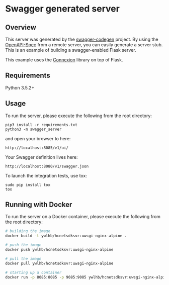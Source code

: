 # Swagger generated server

## Overview
This server was generated by the [swagger-codegen](https://github.com/swagger-api/swagger-codegen) project. By using the
[OpenAPI-Spec](https://github.com/swagger-api/swagger-core/wiki) from a remote server, you can easily generate a server stub.  This
is an example of building a swagger-enabled Flask server.

This example uses the [Connexion](https://github.com/zalando/connexion) library on top of Flask.

## Requirements
Python 3.5.2+

## Usage
To run the server, please execute the following from the root directory:

```
pip3 install -r requirements.txt
python3 -m swagger_server
```

and open your browser to here:

```
http://localhost:8085/v1/ui/
```

Your Swagger definition lives here:

```
http://localhost:8080/v1/swagger.json
```

To launch the integration tests, use tox:
```
sudo pip install tox
tox
```

## Running with Docker

To run the server on a Docker container, please execute the following from the root directory:

```bash
# building the image
docker build -t ywlhb/hcnetsdksvr:uwsgi-nginx-alpine .

# push the image
docker push ywlhb/hcnetsdksvr:uwsgi-nginx-alpine

# pull the image
docker pull ywlhb/hcnetsdksvr:uwsgi-nginx-alpine

# starting up a container
docker run -p 8085:8085 -p 9085:9085 ywlhb/hcnetsdksvr:uwsgi-nginx-alpine
```